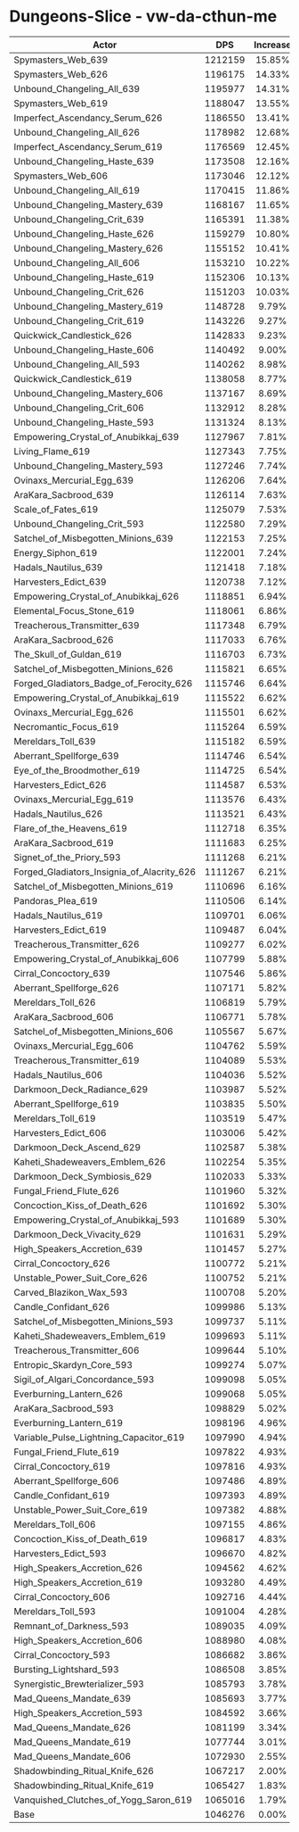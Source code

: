 # Dungeons-Slice - vw-da-cthun-me
| Actor | DPS | Increase |
|---|:---:|:---:|
|Spymasters_Web_639|1212159|15.85%|
|Spymasters_Web_626|1196175|14.33%|
|Unbound_Changeling_All_639|1195977|14.31%|
|Spymasters_Web_619|1188047|13.55%|
|Imperfect_Ascendancy_Serum_626|1186550|13.41%|
|Unbound_Changeling_All_626|1178982|12.68%|
|Imperfect_Ascendancy_Serum_619|1176569|12.45%|
|Unbound_Changeling_Haste_639|1173508|12.16%|
|Spymasters_Web_606|1173046|12.12%|
|Unbound_Changeling_All_619|1170415|11.86%|
|Unbound_Changeling_Mastery_639|1168167|11.65%|
|Unbound_Changeling_Crit_639|1165391|11.38%|
|Unbound_Changeling_Haste_626|1159279|10.80%|
|Unbound_Changeling_Mastery_626|1155152|10.41%|
|Unbound_Changeling_All_606|1153210|10.22%|
|Unbound_Changeling_Haste_619|1152306|10.13%|
|Unbound_Changeling_Crit_626|1151203|10.03%|
|Unbound_Changeling_Mastery_619|1148728|9.79%|
|Unbound_Changeling_Crit_619|1143226|9.27%|
|Quickwick_Candlestick_626|1142833|9.23%|
|Unbound_Changeling_Haste_606|1140492|9.00%|
|Unbound_Changeling_All_593|1140262|8.98%|
|Quickwick_Candlestick_619|1138058|8.77%|
|Unbound_Changeling_Mastery_606|1137167|8.69%|
|Unbound_Changeling_Crit_606|1132912|8.28%|
|Unbound_Changeling_Haste_593|1131324|8.13%|
|Empowering_Crystal_of_Anubikkaj_639|1127967|7.81%|
|Living_Flame_619|1127343|7.75%|
|Unbound_Changeling_Mastery_593|1127246|7.74%|
|Ovinaxs_Mercurial_Egg_639|1126206|7.64%|
|AraKara_Sacbrood_639|1126114|7.63%|
|Scale_of_Fates_619|1125079|7.53%|
|Unbound_Changeling_Crit_593|1122580|7.29%|
|Satchel_of_Misbegotten_Minions_639|1122153|7.25%|
|Energy_Siphon_619|1122001|7.24%|
|Hadals_Nautilus_639|1121418|7.18%|
|Harvesters_Edict_639|1120738|7.12%|
|Empowering_Crystal_of_Anubikkaj_626|1118851|6.94%|
|Elemental_Focus_Stone_619|1118061|6.86%|
|Treacherous_Transmitter_639|1117348|6.79%|
|AraKara_Sacbrood_626|1117033|6.76%|
|The_Skull_of_Guldan_619|1116703|6.73%|
|Satchel_of_Misbegotten_Minions_626|1115821|6.65%|
|Forged_Gladiators_Badge_of_Ferocity_626|1115746|6.64%|
|Empowering_Crystal_of_Anubikkaj_619|1115522|6.62%|
|Ovinaxs_Mercurial_Egg_626|1115501|6.62%|
|Necromantic_Focus_619|1115264|6.59%|
|Mereldars_Toll_639|1115182|6.59%|
|Aberrant_Spellforge_639|1114746|6.54%|
|Eye_of_the_Broodmother_619|1114725|6.54%|
|Harvesters_Edict_626|1114587|6.53%|
|Ovinaxs_Mercurial_Egg_619|1113576|6.43%|
|Hadals_Nautilus_626|1113521|6.43%|
|Flare_of_the_Heavens_619|1112718|6.35%|
|AraKara_Sacbrood_619|1111683|6.25%|
|Signet_of_the_Priory_593|1111268|6.21%|
|Forged_Gladiators_Insignia_of_Alacrity_626|1111267|6.21%|
|Satchel_of_Misbegotten_Minions_619|1110696|6.16%|
|Pandoras_Plea_619|1110506|6.14%|
|Hadals_Nautilus_619|1109701|6.06%|
|Harvesters_Edict_619|1109487|6.04%|
|Treacherous_Transmitter_626|1109277|6.02%|
|Empowering_Crystal_of_Anubikkaj_606|1107799|5.88%|
|Cirral_Concoctory_639|1107546|5.86%|
|Aberrant_Spellforge_626|1107171|5.82%|
|Mereldars_Toll_626|1106819|5.79%|
|AraKara_Sacbrood_606|1106771|5.78%|
|Satchel_of_Misbegotten_Minions_606|1105567|5.67%|
|Ovinaxs_Mercurial_Egg_606|1104762|5.59%|
|Treacherous_Transmitter_619|1104089|5.53%|
|Hadals_Nautilus_606|1104036|5.52%|
|Darkmoon_Deck_Radiance_629|1103987|5.52%|
|Aberrant_Spellforge_619|1103835|5.50%|
|Mereldars_Toll_619|1103519|5.47%|
|Harvesters_Edict_606|1103006|5.42%|
|Darkmoon_Deck_Ascend_629|1102587|5.38%|
|Kaheti_Shadeweavers_Emblem_626|1102254|5.35%|
|Darkmoon_Deck_Symbiosis_629|1102033|5.33%|
|Fungal_Friend_Flute_626|1101960|5.32%|
|Concoction_Kiss_of_Death_626|1101692|5.30%|
|Empowering_Crystal_of_Anubikkaj_593|1101689|5.30%|
|Darkmoon_Deck_Vivacity_629|1101631|5.29%|
|High_Speakers_Accretion_639|1101457|5.27%|
|Cirral_Concoctory_626|1100772|5.21%|
|Unstable_Power_Suit_Core_626|1100752|5.21%|
|Carved_Blazikon_Wax_593|1100708|5.20%|
|Candle_Confidant_626|1099986|5.13%|
|Satchel_of_Misbegotten_Minions_593|1099737|5.11%|
|Kaheti_Shadeweavers_Emblem_619|1099693|5.11%|
|Treacherous_Transmitter_606|1099644|5.10%|
|Entropic_Skardyn_Core_593|1099274|5.07%|
|Sigil_of_Algari_Concordance_593|1099098|5.05%|
|Everburning_Lantern_626|1099068|5.05%|
|AraKara_Sacbrood_593|1098829|5.02%|
|Everburning_Lantern_619|1098196|4.96%|
|Variable_Pulse_Lightning_Capacitor_619|1097990|4.94%|
|Fungal_Friend_Flute_619|1097822|4.93%|
|Cirral_Concoctory_619|1097816|4.93%|
|Aberrant_Spellforge_606|1097486|4.89%|
|Candle_Confidant_619|1097393|4.89%|
|Unstable_Power_Suit_Core_619|1097382|4.88%|
|Mereldars_Toll_606|1097155|4.86%|
|Concoction_Kiss_of_Death_619|1096817|4.83%|
|Harvesters_Edict_593|1096670|4.82%|
|High_Speakers_Accretion_626|1094562|4.62%|
|High_Speakers_Accretion_619|1093280|4.49%|
|Cirral_Concoctory_606|1092716|4.44%|
|Mereldars_Toll_593|1091004|4.28%|
|Remnant_of_Darkness_593|1089035|4.09%|
|High_Speakers_Accretion_606|1088980|4.08%|
|Cirral_Concoctory_593|1086682|3.86%|
|Bursting_Lightshard_593|1086508|3.85%|
|Synergistic_Brewterializer_593|1085793|3.78%|
|Mad_Queens_Mandate_639|1085693|3.77%|
|High_Speakers_Accretion_593|1084592|3.66%|
|Mad_Queens_Mandate_626|1081199|3.34%|
|Mad_Queens_Mandate_619|1077744|3.01%|
|Mad_Queens_Mandate_606|1072930|2.55%|
|Shadowbinding_Ritual_Knife_626|1067217|2.00%|
|Shadowbinding_Ritual_Knife_619|1065427|1.83%|
|Vanquished_Clutches_of_Yogg_Saron_619|1065016|1.79%|
|Base|1046276|0.00%|
